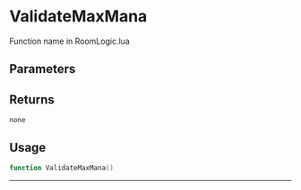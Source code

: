 # ValidateMaxMana
Function name in RoomLogic.lua
## Parameters

## Returns
`none`
## Usage
```lua
function ValidateMaxMana()
```
---
